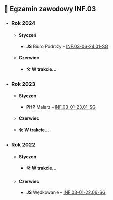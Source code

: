## 🧪 Egzamin zawodowy INF.03

- ### Rok 2024
  - #### Styczeń
    - **JS** Biuro Podróży – [INF.03-06-24.01-SG](INF.03-06-24.01-SG)
  - #### Czerwiec
    - 🛠️ **W trakcie...**

- ### Rok 2023
  - #### Styczeń
    -  **PHP** Malarz – [INF.03-01-23.01-SG](INF.03-01-23.01-SG)
  - #### Czerwiec
  - 🛠️ **W trakcie...**

- ### Rok 2022
  - #### Styczeń
    - 🛠️ **W trakcie...**
  - #### Czerwiec
    - **JS** Wędkowanie – [INF.03-01-22.06-SG](INF.03-01-22.06-SG) 
